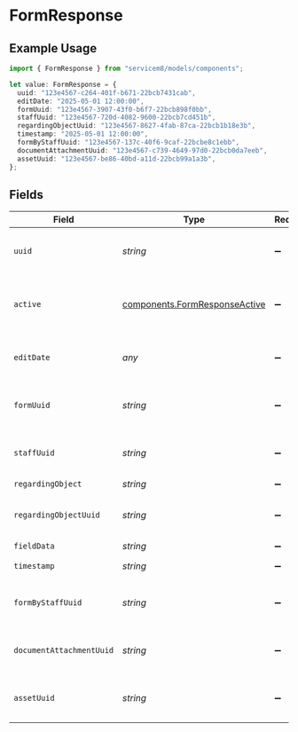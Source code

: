# FormResponse

## Example Usage

```typescript
import { FormResponse } from "servicem8/models/components";

let value: FormResponse = {
  uuid: "123e4567-c264-401f-b671-22bcb7431cab",
  editDate: "2025-05-01 12:00:00",
  formUuid: "123e4567-3907-43f0-b6f7-22bcb898f0bb",
  staffUuid: "123e4567-720d-4082-9600-22bcb7cd451b",
  regardingObjectUuid: "123e4567-8627-4fab-87ca-22bcb1b18e3b",
  timestamp: "2025-05-01 12:00:00",
  formByStaffUuid: "123e4567-137c-40f6-9caf-22bcbe8c1ebb",
  documentAttachmentUuid: "123e4567-c739-4649-97d0-22bcb0da7eeb",
  assetUuid: "123e4567-be86-40bd-a11d-22bcb99a1a3b",
};
```

## Fields

| Field                                                                          | Type                                                                           | Required                                                                       | Description                                                                    | Example                                                                        |
| ------------------------------------------------------------------------------ | ------------------------------------------------------------------------------ | ------------------------------------------------------------------------------ | ------------------------------------------------------------------------------ | ------------------------------------------------------------------------------ |
| `uuid`                                                                         | *string*                                                                       | :heavy_minus_sign:                                                             | Unique identifier for this record                                              | 123e4567-c264-401f-b671-22bcb7431cab                                           |
| `active`                                                                       | [components.FormResponseActive](../../models/components/formresponseactive.md) | :heavy_minus_sign:                                                             | Record active/deleted flag.  Valid values are [0,1]                            |                                                                                |
| `editDate`                                                                     | *any*                                                                          | :heavy_minus_sign:                                                             | Timestamp at which record was last modified                                    | 2025-05-01 12:00:00                                                            |
| `formUuid`                                                                     | *string*                                                                       | :heavy_minus_sign:                                                             | N/A                                                                            | 123e4567-3907-43f0-b6f7-22bcb898f0bb                                           |
| `staffUuid`                                                                    | *string*                                                                       | :heavy_minus_sign:                                                             | N/A                                                                            | 123e4567-720d-4082-9600-22bcb7cd451b                                           |
| `regardingObject`                                                              | *string*                                                                       | :heavy_minus_sign:                                                             | N/A                                                                            |                                                                                |
| `regardingObjectUuid`                                                          | *string*                                                                       | :heavy_minus_sign:                                                             | N/A                                                                            | 123e4567-8627-4fab-87ca-22bcb1b18e3b                                           |
| `fieldData`                                                                    | *string*                                                                       | :heavy_minus_sign:                                                             | N/A                                                                            |                                                                                |
| `timestamp`                                                                    | *string*                                                                       | :heavy_minus_sign:                                                             | N/A                                                                            | 2025-05-01 12:00:00                                                            |
| `formByStaffUuid`                                                              | *string*                                                                       | :heavy_minus_sign:                                                             | N/A                                                                            | 123e4567-137c-40f6-9caf-22bcbe8c1ebb                                           |
| `documentAttachmentUuid`                                                       | *string*                                                                       | :heavy_minus_sign:                                                             | N/A                                                                            | 123e4567-c739-4649-97d0-22bcb0da7eeb                                           |
| `assetUuid`                                                                    | *string*                                                                       | :heavy_minus_sign:                                                             | N/A                                                                            | 123e4567-be86-40bd-a11d-22bcb99a1a3b                                           |